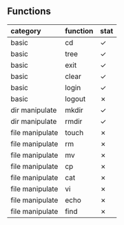 ## Functions

| category        | function | stat    |
| :-------------- | :------- | :------ |
| basic           | cd       | &check; |
| basic           | tree     | &check; |
| basic           | exit     | &check; |
| basic           | clear    | &check; |
| basic           | login    | &check; |
| basic           | logout   | &cross; |
| dir manipulate  | mkdir    | &check; |
| dir manipulate  | rmdir    | &check; |
| file manipulate | touch    | &cross; |
| file manipulate | rm       | &cross; |
| file manipulate | mv       | &cross; |
| file manipulate | cp       | &cross; |
| file manipulate | cat      | &cross; |
| file manipulate | vi       | &cross; |
| file manipulate | echo     | &cross; |
| file manipulate | find     | &cross; |
